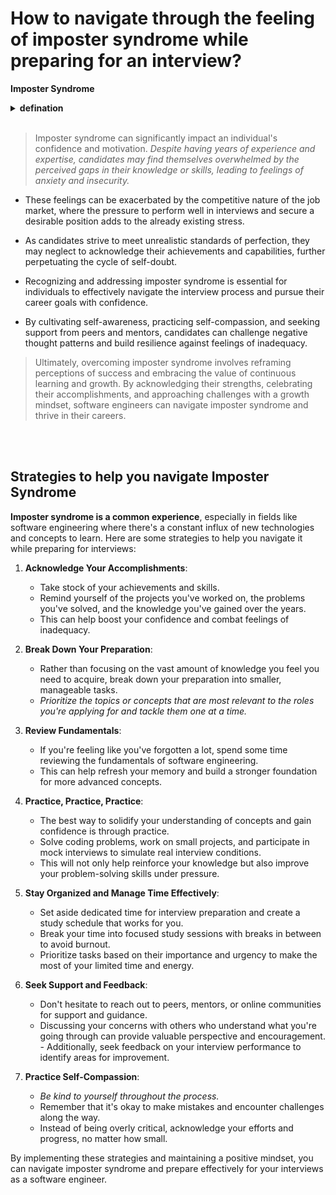 # How to navigate through the feeling of imposter syndrome while preparing for an interview?

**Imposter Syndrome**

<details>
  <summary> <b>defination</b> </summary>
  
- Imposter syndrome is a psychological phenomenon characterized by _persistent feelings of self-doubt, inadequacy, and the fear of being exposed as a fraud, despite evidence of one's competence and accomplishments_.
- It often manifests in _high-achieving individuals_, such as software engineers, who struggle to internalize their success and attribute it to factors like luck or deception rather than their own abilities.

</details>

<br/>

> Imposter syndrome can significantly impact an individual's confidence and motivation. _Despite having years of experience and expertise, candidates may find themselves overwhelmed by the perceived gaps in their knowledge or skills, leading to feelings of anxiety and insecurity._

- These feelings can be exacerbated by the competitive nature of the job market, where the pressure to perform well in interviews and secure a desirable position adds to the already existing stress.

- As candidates strive to meet unrealistic standards of perfection, they may neglect to acknowledge their achievements and capabilities, further perpetuating the cycle of self-doubt.

- Recognizing and addressing imposter syndrome is essential for individuals to effectively navigate the interview process and pursue their career goals with confidence.

- By cultivating self-awareness, practicing self-compassion, and seeking support from peers and mentors, candidates can challenge negative thought patterns and build resilience against feelings of inadequacy.

> Ultimately, overcoming imposter syndrome involves reframing perceptions of success and embracing the value of continuous learning and growth. By acknowledging their strengths, celebrating their accomplishments, and approaching challenges with a growth mindset, software engineers can navigate imposter syndrome and thrive in their careers.

<br/>
<br/>

## Strategies to help you navigate Imposter Syndrome

**Imposter syndrome is a common experience**, especially in fields like software engineering where there's a constant influx of new technologies and concepts to learn. Here are some strategies to help you navigate it while preparing for interviews:

1. **Acknowledge Your Accomplishments**:

   - Take stock of your achievements and skills.
   - Remind yourself of the projects you've worked on, the problems you've solved, and the knowledge you've gained over the years.
   - This can help boost your confidence and combat feelings of inadequacy.

2. **Break Down Your Preparation**:

   - Rather than focusing on the vast amount of knowledge you feel you need to acquire, break down your preparation into smaller, manageable tasks.
   - _Prioritize the topics or concepts that are most relevant to the roles you're applying for and tackle them one at a time._

3. **Review Fundamentals**:

   - If you're feeling like you've forgotten a lot, spend some time reviewing the fundamentals of software engineering.
   - This can help refresh your memory and build a stronger foundation for more advanced concepts.

4. **Practice, Practice, Practice**:

   - The best way to solidify your understanding of concepts and gain confidence is through practice.
   - Solve coding problems, work on small projects, and participate in mock interviews to simulate real interview conditions.
   - This will not only help reinforce your knowledge but also improve your problem-solving skills under pressure.

5. **Stay Organized and Manage Time Effectively**:

   - Set aside dedicated time for interview preparation and create a study schedule that works for you.
   - Break your time into focused study sessions with breaks in between to avoid burnout.
   - Prioritize tasks based on their importance and urgency to make the most of your limited time and energy.

6. **Seek Support and Feedback**:

   - Don't hesitate to reach out to peers, mentors, or online communities for support and guidance.
   - Discussing your concerns with others who understand what you're going through can provide valuable perspective and encouragement. - Additionally, seek feedback on your interview performance to identify areas for improvement.

7. **Practice Self-Compassion**:

   - _Be kind to yourself throughout the process._
   - Remember that it's okay to make mistakes and encounter challenges along the way.
   - Instead of being overly critical, acknowledge your efforts and progress, no matter how small.

By implementing these strategies and maintaining a positive mindset, you can navigate imposter syndrome and prepare effectively for your interviews as a software engineer.
